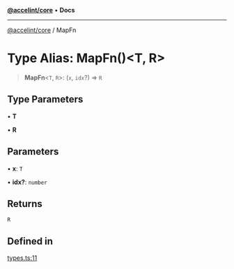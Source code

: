 [**@accelint/core**](../README.md) • **Docs**

***

[@accelint/core](../README.md) / MapFn

# Type Alias: MapFn()\<T, R\>

> **MapFn**\<`T`, `R`\>: (`x`, `idx`?) => `R`

## Type Parameters

• **T**

• **R**

## Parameters

• **x**: `T`

• **idx?**: `number`

## Returns

`R`

## Defined in

[types.ts:11](https://github.com/gohypergiant/standard-toolkit/blob/87ae5060c82d212b75a10cafb0030b08916e90f1/packages/core/src/types.ts#L11)

